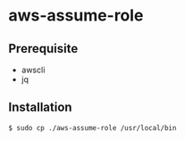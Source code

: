 # aws-assume-role

## Prerequisite

- awscli
- jq

## Installation

```sh
$ sudo cp ./aws-assume-role /usr/local/bin
```
